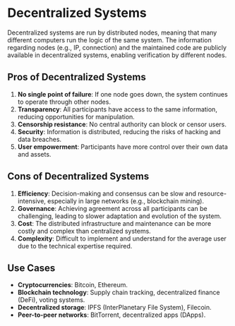 # Decentralized Systems

Decentralized systems are run by distributed nodes, meaning that many different computers run the logic of the same system. The information regarding nodes (e.g., IP, connection) and the maintained code are publicly available in decentralized systems, enabling verification by different nodes.

## **Pros of Decentralized Systems**

1. **No single point of failure**: If one node goes down, the system continues to operate through other nodes.
2. **Transparency**: All participants have access to the same information, reducing opportunities for manipulation.
3. **Censorship resistance**: No central authority can block or censor users.
4. **Security**: Information is distributed, reducing the risks of hacking and data breaches.
5. **User empowerment**: Participants have more control over their own data and assets.

## **Cons of Decentralized Systems**

1. **Efficiency**: Decision-making and consensus can be slow and resource-intensive, especially in large networks (e.g., blockchain mining).
2. **Governance**: Achieving agreement across all participants can be challenging, leading to slower adaptation and evolution of the system.
3. **Cost**: The distributed infrastructure and maintenance can be more costly and complex than centralized systems.
4. **Complexity**: Difficult to implement and understand for the average user due to the technical expertise required.

## **Use Cases**

- **Cryptocurrencies**: Bitcoin, Ethereum.
- **Blockchain technology**: Supply chain tracking, decentralized finance (DeFi), voting systems.
- **Decentralized storage**: IPFS (InterPlanetary File System), Filecoin.
- **Peer-to-peer networks**: BitTorrent, decentralized apps (DApps).
